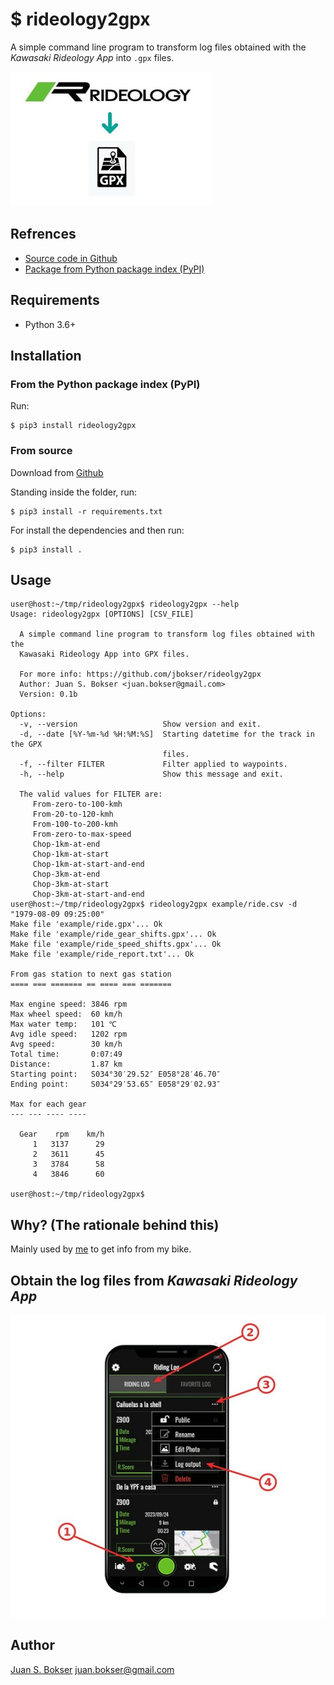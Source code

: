 # **$ rideology2gpx**

A simple command line program to transform log files obtained with the *Kawasaki Rideology App* into `.gpx` files.

![](images/logo.jpg)

## Refrences

* [Source code in Github](https://github.com/jbokser/rideology2gpx)
* [Package from Python package index (PyPI)](https://pypi.org/project/rideology2gpx)



## Requirements

* Python 3.6+



## Installation



### From the Python package index (PyPI)

Run:

```shell
$ pip3 install rideology2gpx
```



### From source

Download from [Github](https://github.com/jbokser/rideology2gpx)

Standing inside the folder, run:

```shell
$ pip3 install -r requirements.txt
```

For install the dependencies and then run:

```shell
$ pip3 install .
```



## Usage

```shell
user@host:~/tmp/rideology2gpx$ rideology2gpx --help
Usage: rideology2gpx [OPTIONS] [CSV_FILE]

  A simple command line program to transform log files obtained with the
  Kawasaki Rideology App into GPX files.

  For more info: https://github.com/jbokser/rideolgy2gpx
  Author: Juan S. Bokser <juan.bokser@gmail.com> 
  Version: 0.1b

Options:
  -v, --version                   Show version and exit.
  -d, --date [%Y-%m-%d %H:%M:%S]  Starting datetime for the track in the GPX
                                  files.
  -f, --filter FILTER             Filter applied to waypoints.
  -h, --help                      Show this message and exit.

  The valid values ​​for FILTER are:
     From-zero-to-100-kmh
     From-20-to-120-kmh
     From-100-to-200-kmh
     From-zero-to-max-speed
     Chop-1km-at-end
     Chop-1km-at-start
     Chop-1km-at-start-and-end
     Chop-3km-at-end
     Chop-3km-at-start
     Chop-3km-at-start-and-end
user@host:~/tmp/rideology2gpx$ rideology2gpx example/ride.csv -d "1979-08-09 09:25:00"
Make file 'example/ride.gpx'... Ok
Make file 'example/ride_gear_shifts.gpx'... Ok
Make file 'example/ride_speed_shifts.gpx'... Ok
Make file 'example/ride_report.txt'... Ok

From gas station to next gas station
==== === ======= == ==== === =======
    
Max engine speed: 3846 rpm
Max wheel speed:  60 km/h
Max water temp:   101 ℃
Avg idle speed:   1202 rpm
Avg speed:        30 km/h
Total time:       0:07:49
Distance:         1.87 km
Starting point:   S034°30′29.52″ E058°28′46.70″
Ending point:     S034°29′53.65″ E058°29′02.93″

Max for each gear
--- --- ---- ----

  Gear    rpm    km/h
     1   3137      29
     2   3611      45
     3   3784      58
     4   3846      60

user@host:~/tmp/rideology2gpx$ 
```



## Why? (The rationale behind this)

Mainly used by [me](https://github.com/jbokser) to get info from my bike.



## Obtain the log files from *Kawasaki Rideology App*



 ![](images/cellphone.jpg)



## Author

[Juan S. Bokser](https://github.com/jbokser) <juan.bokser@gmail.com>

